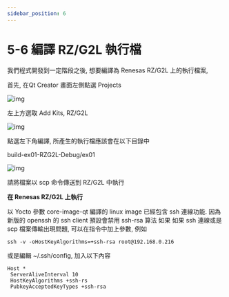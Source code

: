 ```yaml
---
sidebar_position: 6
---
```


# 5-6 編譯 RZ/G2L 執行檔

我們程式開發到一定階段之後, 想要編譯為 Renesas RZ/G2L
上的執行檔案, 

首先, 在Qt Creator 畫面左側點選 Projects

![img](/img/Qt563_Projects.png)

左上方選取 Add Kits, RZ/G2L

![img](/img/Q563_Projects_Add.png)

點選左下角編譯, 所產生的執行檔應該會在以下目錄中

build-ex01-RZG2L-Debug/ex01 

![img](/img/Qt563_RZG2L.png)

請將檔案以 scp 命令傳送到 RZ/G2L 中執行

**在 Renesas RZ/G2L 上執行**

以 Yocto 參數 core-image-qt 編譯的 linux image 已經包含 ssh 連線功能. 因為新版的 openssh 的 ssh client 預設會禁用 ssh-rsa 算法 如果 如果 ssh 連線或是 scp 檔案傳輸出現問題, 可以在指令中加上參數, 例如

```
ssh -v -oHostKeyAlgorithms=+ssh-rsa root@192.168.0.216
```

或是編輯 ~/.ssh/config, 加入以下內容

```
Host *
 ServerAliveInterval 10
 HostKeyAlgorithms +ssh-rs
 PubkeyAcceptedKeyTypes +ssh-rsa
```


